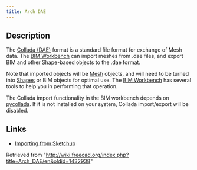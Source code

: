 ```yaml
---
title: Arch DAE
---
```

## Description

The [Collada (DAE)](https://en.wikipedia.org/wiki/COLLADA) format is a standard file format for exchange of Mesh data. The [BIM Workbench](/BIM_Workbench "BIM Workbench") can import meshes from .dae files, and export BIM and other [Shape](/Part_Workbench "Part Workbench")-based objects to the .dae format.

Note that imported objects will be [Mesh](/Mesh_Workbench "Mesh Workbench") objects, and will need to be turned into [Shapes](/Shape "Shape") or BIM objects for optimal use. The [BIM Workbench](/BIM_Workbench "BIM Workbench") has several tools to help you in performing that operation.

The Collada import functionality in the BIM workbench depends on [pycollada](http://pycollada.github.io/). If it is not installed on your system, Collada import/export will be disabled.

## Links

* [Importing from Sketchup](/Importing_From_Sketchup "Importing From Sketchup")

Retrieved from "<http://wiki.freecad.org/index.php?title=Arch_DAE/en&oldid=1432938>"